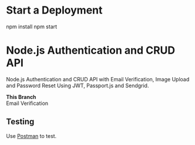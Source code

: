 
# Start a Deployment
npm install
npm start

# Node.js Authentication and CRUD API
Node.js Authentication and CRUD API with Email Verification, Image Upload and Password Reset Using JWT, Passport.js and Sendgrid.

**This Branch** <br/>
Email Verification

## Testing
Use <a href="https://www.getpostman.com" target="_blank">Postman</a> to test.<br/>






